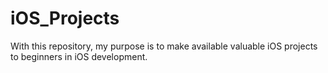 # iOS_Projects
With this repository, my purpose is to make available valuable iOS projects to beginners in iOS development.
